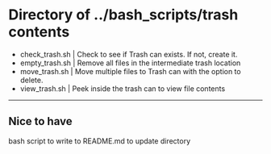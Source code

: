 # Directory of ../bash_scripts/trash contents

- check_trash.sh | Check to see if Trash can exists. If not, create it.
- empty_trash.sh | Remove all files in the intermediate trash location
- move_trash.sh  | Move multiple files to Trash can with the option to delete. 
- view_trash.sh  | Peek inside the trash can to view file contents

---------------
## Nice to have

bash script to write to README.md to update directory
